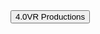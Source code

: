 <div class="encase">
	<button class="collapsible" id="productions" data-parent="productions" data-child="productions-child">4.0VR Productions</button>
		<div id="productions-child" class="innertext" data-parent="productions">
		</div>
</div>
<script src="https://www.gstatic.com/firebasejs/5.1.0/firebase-app.js"></script>
<script src="https://www.gstatic.com/firebasejs/5.1.0/firebase-database.js"></script>
<script src="index.js"></script>